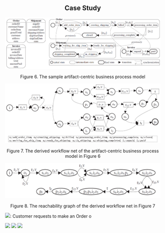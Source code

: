## <center>**Case Study**</center>
![figure6](https://github.com/GuoshengKang/BS-APM/blob/master/images/figure6.png)
<center>Figure 6. The sample artifact-centric business process model</center>

![figure7](https://github.com/GuoshengKang/BS-APM/blob/master/images/figure7.png)
<center>Figure 7. The derived workflow net of the artifact-centric business process model in Figure 6</center>

![figure8](https://github.com/GuoshengKang/BS-APM/blob/master/images/figure8.png)
<center>Figure 8. The reachability graph of the derived workflow net in Figure 7</center>


<img src="http://chart.googleapis.com/chart?cht=tx&chl= r_1 ">: Customer requests to make an Order o

<img src="http://chart.googleapis.com/chart?cht=tx&chl=  \[Pre - condition:instate(o,init) \wedge {}^\neg defined(o.orderID) \wedge {}^\neg defined(o.customerName) \wedge {}^\neg defined(o.customerAddress)\]">

<img src="http://chart.googleapis.com/chart?cht=tx&chl=  \[Service:createOrder{\rm{ }}\left( o \right)\]">

<img src="http://chart.googleapis.com/chart?cht=tx&chl=  \[Pre - condition:instate(o,add\_order\_item) \wedge defined(o.orderID) \wedge defined(o.customerName) \wedge defined(o.customerAddress)\]">
